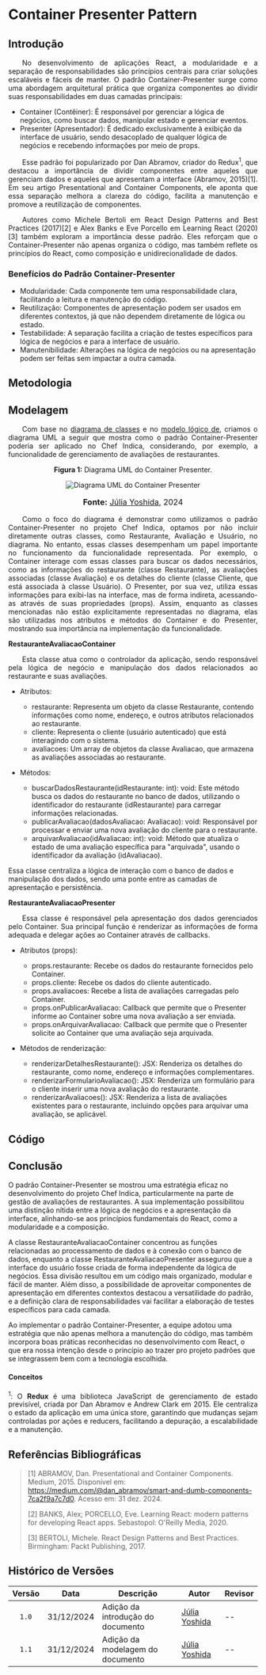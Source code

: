 # Container Presenter Pattern

## Introdução

<p style="text-align: justify; text-indent: 2em;"> No desenvolvimento de aplicações React, a modularidade e a separação de responsabilidades são princípios centrais para criar soluções escaláveis e fáceis de manter. O padrão Container-Presenter surge como uma abordagem arquitetural prática que organiza componentes ao dividir suas responsabilidades em duas camadas principais: </p>

- Container (Contêiner): É responsável por gerenciar a lógica de negócios, como buscar dados, manipular estado e gerenciar eventos.
- Presenter (Apresentador): É dedicado exclusivamente à exibição da interface de usuário, sendo desacoplado de qualquer lógica de negócios e recebendo informações por meio de props.

<p style="text-align: justify; text-indent: 2em;"> Esse padrão foi popularizado por Dan Abramov, criador do Redux<sup>1</sup>, que destacou a importância de dividir componentes entre aqueles que gerenciam dados e aqueles que apresentam a interface (Abramov, 2015)[1]. Em seu artigo Presentational and Container Components, ele aponta que essa separação melhora a clareza do código, facilita a manutenção e promove a reutilização de componentes.</p>

<p style="text-align: justify; text-indent: 2em;"> Autores como Michele Bertoli em React Design Patterns and Best Practices (2017)[2] e Alex Banks e Eve Porcello em Learning React (2020)[3] também exploram a importância desse padrão. Eles reforçam que o Container-Presenter não apenas organiza o código, mas também reflete os princípios do React, como composição e unidirecionalidade de dados.</p>

### Benefícios do Padrão Container-Presenter

- Modularidade: Cada componente tem uma responsabilidade clara, facilitando a leitura e manutenção do código.
- Reutilização: Componentes de apresentação podem ser usados em diferentes contextos, já que não dependem diretamente de lógica ou estado.
- Testabilidade: A separação facilita a criação de testes específicos para lógica de negócios e para a interface de usuário.
- Manutenibilidade: Alterações na lógica de negócios ou na apresentação podem ser feitas sem impactar a outra camada.

## Metodologia

## Modelagem

<p style="text-align: justify; text-indent: 2em;"> Com base no <a href="https://unbarqdsw2024-2.github.io/2024.2_G10_Recomendacao_Entrega_03/#/refatoracoes/diagrama-de-classes">diagrama de classes</a> e no <a href="https://unbarqdsw2024-2.github.io/2024.2_G10_Recomendacao_Entrega_03/#/refatoracoes/modelo-logico">modelo lógico de</a>, criamos o diagrama UML a seguir que mostra como o padrão Container-Presenter poderia ser aplicado no Chef Indica, considerando, por exemplo, a funcionalidade de gerenciamento de avaliações de restaurantes.</p>

<center>
<p style="text-align: center"><b>Figura 1:</b> Diagrama UML do Container Presenter.</p>
<div align="center">
  <img src="./imagens/containerpresenter.png" alt="Diagrama UML do Container Presenter" >
</div>
<font size="3"><p style="text-align: center"><b>Fonte:</b> <a href="https://github.com/juliaryoshida">Júlia Yoshida</a>, 2024</p></font>
</center>

<p style="text-align: justify; text-indent: 2em;">  Como o foco do diagrama é demonstrar como utilizamos o padrão Container-Presenter no projeto Chef Indica, optamos por não incluir diretamente outras classes, como Restaurante, Avaliação e Usuário, no diagrama. No entanto, essas classes desempenham um papel importante no funcionamento da funcionalidade representada. Por exemplo, o Container interage com essas classes para buscar os dados necessários, como as informações do restaurante (classe Restaurante), as avaliações associadas (classe Avaliação) e os detalhes do cliente (classe Cliente, que está associada à classe Usuário). O Presenter, por sua vez, utiliza essas informações para exibi-las na interface, mas de forma indireta, acessando-as através de suas propriedades (props). Assim, enquanto as classes mencionadas não estão explicitamente representadas no diagrama, elas são utilizadas nos atributos e métodos do Container e do Presenter, mostrando sua importância na implementação da funcionalidade.</p>

<b>RestauranteAvaliacaoContainer</b>

<p style="text-align: justify; text-indent: 2em;"> Esta classe atua como o controlador da aplicação, sendo responsável pela lógica de negócio e manipulação dos dados relacionados ao restaurante e suas avaliações.</p>

- Atributos:
    - restaurante: Representa um objeto da classe Restaurante, contendo informações como nome, endereço, e outros atributos relacionados ao restaurante.
    - cliente: Representa o cliente (usuário autenticado) que está interagindo com o sistema.
    - avaliacoes: Um array de objetos da classe Avaliacao, que armazena as avaliações associadas ao restaurante.

- Métodos:
    - buscarDadosRestaurante(idRestaurante: int): void: Este método busca os dados do restaurante no banco de dados, utilizando o identificador do restaurante (idRestaurante) para carregar informações relacionadas.
    - publicarAvaliacao(dadosAvaliacao: Avaliacao): void: Responsável por processar e enviar uma nova avaliação do cliente para o restaurante.
    - arquivarAvaliacao(idAvaliacao: int): void: Método que atualiza o estado de uma avaliação específica para "arquivada", usando o identificador da avaliação (idAvaliacao).

Essa classe centraliza a lógica de interação com o banco de dados e manipulação dos dados, sendo uma ponte entre as camadas de apresentação e persistência.

<b>RestauranteAvaliacaoPresenter</b>

<p style="text-align: justify; text-indent: 2em;"> Essa classe é responsável pela apresentação dos dados gerenciados pelo Container. Sua principal função é renderizar as informações de forma adequada e delegar ações ao Container através de callbacks.</p>

- Atributos (props):
    - props.restaurante: Recebe os dados do restaurante fornecidos pelo Container.
    - props.cliente: Recebe os dados do cliente autenticado.
    - props.avaliacoes: Recebe a lista de avaliações carregadas pelo Container.
    - props.onPublicarAvaliacao: Callback que permite que o Presenter informe ao Container sobre uma nova avaliação a ser enviada.
    - props.onArquivarAvaliacao: Callback que permite que o Presenter solicite ao Container que uma avaliação seja arquivada.

- Métodos de renderização:
    - renderizarDetalhesRestaurante(): JSX: Renderiza os detalhes do restaurante, como nome, endereço e informações complementares.
    - renderizarFormularioAvaliacao(): JSX: Renderiza um formulário para o cliente inserir uma nova avaliação do restaurante.
    - renderizarAvaliacoes(): JSX: Renderiza a lista de avaliações existentes para o restaurante, incluindo opções para arquivar uma avaliação, se aplicável.

## Código

## Conclusão

O padrão Container-Presenter se mostrou uma estratégia eficaz no desenvolvimento do projeto Chef Indica, particularmente na parte de gestão de avaliações de restaurantes. A sua implementação possibilitou uma distinção nítida entre a lógica de negócios e a apresentação da interface, alinhando-se aos princípios fundamentais do React, como a modularidade e a composição.

A classe RestauranteAvaliacaoContainer concentrou as funções relacionadas ao processamento de dados e à conexão com o banco de dados, enquanto a classe RestauranteAvaliacaoPresenter assegurou que a interface do usuário fosse criada de forma independente da lógica de negócios. Essa divisão resultou em um código mais organizado, modular e fácil de manter. Além disso, a possibilidade de aproveitar componentes de apresentação em diferentes contextos destacou a versatilidade do padrão, e a definição clara de responsabilidades vai facilitar a elaboração de testes específicos para cada camada.

Ao implementar o padrão Container-Presenter, a equipe adotou uma estratégia que não apenas melhora a manutenção do código, mas também incorpora boas práticas reconhecidas no desenvolvimento com React, o que era nossa intenção desde o princípio ao trazer pro projeto padrões que se integrassem bem com a tecnologia escolhida.

#### Conceitos

<p id="conceito1" style="text-align: justify;"><sup>1</sup>: O <b>Redux</b> é uma biblioteca JavaScript de gerenciamento de estado previsível, criada por Dan Abramov e Andrew Clark em 2015. Ele centraliza o estado da aplicação em uma única store, garantindo que mudanças sejam controladas por ações e reducers, facilitando a depuração, a escalabilidade e a manutenção.</p>

## Referências Bibliográficas

> [1] ABRAMOV, Dan. Presentational and Container Components. Medium, 2015. Disponível em: https://medium.com/@dan_abramov/smart-and-dumb-components-7ca2f9a7c7d0. Acesso em: 31 dez. 2024.
>
> [2] BANKS, Alex; PORCELLO, Eve. Learning React: modern patterns for developing React apps. Sebastopol: O'Reilly Media, 2020.
>
> [3] BERTOLI, Michele. React Design Patterns and Best Practices. Birmingham: Packt Publishing, 2017.


## Histórico de Versões

| Versão | Data | Descrição | Autor | Revisor |
| :----: | ---- | --------- | ----- | ------- |
| `1.0`  |31/12/2024| Adição da introdução do documento |[Júlia Yoshida](https://github.com/juliaryoshida)|--|
| `1.1`  |31/12/2024| Adição da modelagem do documento |[Júlia Yoshida](https://github.com/juliaryoshida)|--|